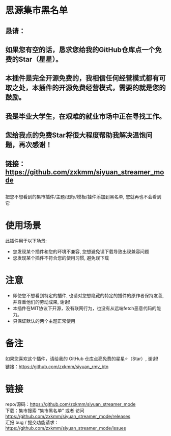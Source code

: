 # 思源集市黑名单  

## 恳请：
## 如果您有空的话，恳求您给我的GitHub仓库点一个**免费**的Star（星星）。
## 本插件是完全开源免费的，我相信任何经营模式都有可取之处，本插件的开源免费经营模式，需要的就是您的鼓励。
## 我是毕业大学生，在艰难的就业市场中正在寻找工作。
## 您给我点的免费Star将很大程度帮助我解决温饱问题，再次感谢！
## 链接：https://github.com/zxkmm/siyuan_streamer_mode
## 

把您不想看到的集市插件/主题/图标/模板/挂件添加到黑名单, 您就再也不会看到它    

# 使用场景  
此插件用于以下场景:  
 - 您发现某个插件和您的环境不兼容, 您想避免误下载导致出现兼容问题  
 - 您发现某个插件不符合您的使用习惯, 避免误下载  

# 注意  
 - 即使您不想看到特定的插件, 也请对您想隐藏的特定的插件的原作者保持友善, 并尊重他们的劳动成果, 谢谢!  
 - 本插件在MIT协议下开源，没有联网行为，也没有从远端fetch恶意代码的能力。  
 - 只保证默认的两个主题正常使用  

# 备注  
如果您喜欢这个插件，请给我的 GitHub 仓库点亮免费的星星⭐（Star）, 谢谢!   
链接：https://github.com/zxkmm/siyuan_rmv_btn    

# 链接  
repo/源码：https://github.com/zxkmm/siyuan_streamer_mode  
下载：集市搜索 “集市黑名单” 或者 访问 https://github.com/zxkmm/siyuan_streamer_mode/releases  
汇报 bug / 提交功能请求：https://github.com/zxkmm/siyuan_streamer_mode/issues  


